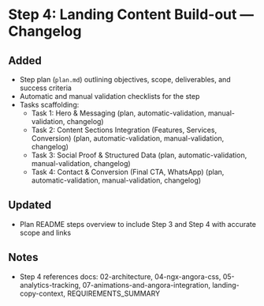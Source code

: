 # Step 4: Landing Content Build-out — Changelog

## Added

- Step plan (`plan.md`) outlining objectives, scope, deliverables, and success criteria
- Automatic and manual validation checklists for the step
- Tasks scaffolding:
  - Task 1: Hero & Messaging (plan, automatic-validation, manual-validation, changelog)
  - Task 2: Content Sections Integration (Features, Services, Conversion) (plan, automatic-validation, manual-validation, changelog)
  - Task 3: Social Proof & Structured Data (plan, automatic-validation, manual-validation, changelog)
  - Task 4: Contact & Conversion (Final CTA, WhatsApp) (plan, automatic-validation, manual-validation, changelog)

## Updated

- Plan README steps overview to include Step 3 and Step 4 with accurate scope and links

## Notes

- Step 4 references docs: 02-architecture, 04-ngx-angora-css, 05-analytics-tracking, 07-animations-and-angora-integration, landing-copy-context, REQUIREMENTS_SUMMARY
